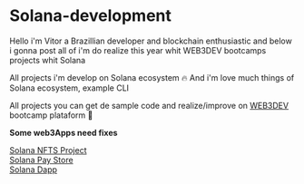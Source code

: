 # Solana-development

Hello i'm Vitor a Brazillian developer and blockchain enthusiastic and below i gonna post all of i'm do realize this year whit WEB3DEV bootcamps projects whit Solana

All projects i'm develop on Solana ecosystem 🔥 And i'm love much things of Solana ecosystem, example CLI

All projects you can get de sample code and realize/improve on [WEB3DEV](https://bootcamp.web3dev.com.br/) bootcamp plataform 🤩 

**Some web3Apps need fixes**

[Solana NFTS Project](https://solana-nf-ts-mint.vercel.app/)<br>
[Solana Pay Store](https://solana-pay-store-kymxcvjjv-vitormancio.vercel.app/)<br>
[Solana Dapp](https://portal-gif-vitordev.vercel.app/)

